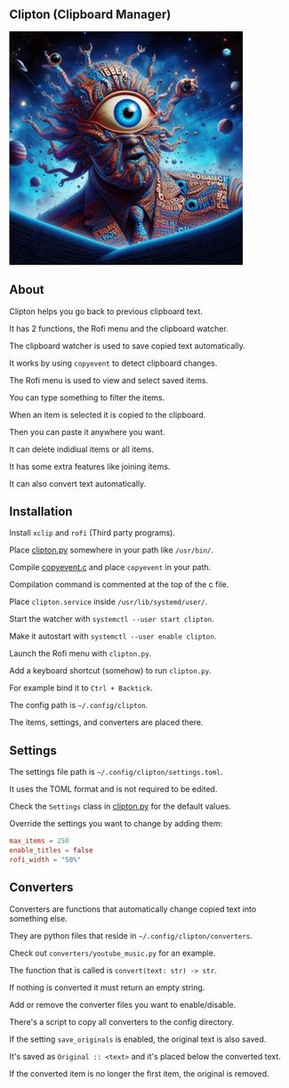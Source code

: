 ## Clipton (Clipboard Manager)

<img src="clipton.jpg" width="420">

## About

Clipton helps you go back to previous clipboard text.

It has 2 functions, the Rofi menu and the clipboard watcher.

The clipboard watcher is used to save copied text automatically.

It works by using `copyevent` to detect clipboard changes.

The Rofi menu is used to view and select saved items.

You can type something to filter the items.

When an item is selected it is copied to the clipboard.

Then you can paste it anywhere you want.

It can delete indidiual items or all items.

It has some extra features like joining items.

It can also convert text automatically.

## Installation

Install `xclip` and `rofi` (Third party programs).

Place [clipton.py](clipton.py) somewhere in your path like `/usr/bin/`.

Compile [copyevent.c](copyevent.c) and place `copyevent` in your path.

Compilation command is commented at the top of the c file.

Place `clipton.service` inside `/usr/lib/systemd/user/`.

Start the watcher with `systemctl --user start clipton`.

Make it autostart with `systemctl --user enable clipton`.

Launch the Rofi menu with `clipton.py`.

Add a keyboard shortcut (somehow) to run `clipton.py`.

For example bind it to `Ctrl + Backtick`.

The config path is `~/.config/clipton`.

The items, settings, and converters are placed there.

## Settings

The settings file path is `~/.config/clipton/settings.toml`.

It uses the TOML format and is not required to be edited.

Check the `Settings` class in [clipton.py](clipton.py) for the default values.

Override the settings you want to change by adding them:

```toml
max_items = 250
enable_titles = false
rofi_width = "50%"
```

## Converters

Converters are functions that automatically change copied text into something else.

They are python files that reside in `~/.config/clipton/converters`.

Check out `converters/youtube_music.py` for an example.

The function that is called is `convert(text: str) -> str`.

If nothing is converted it must return an empty string.

Add or remove the converter files you want to enable/disable.

There's a script to copy all converters to the config directory.

If the setting `save_originals` is enabled, the original text is also saved.

It's saved as `Original :: <text>` and it's placed below the converted text.

If the converted item is no longer the first item, the original is removed.